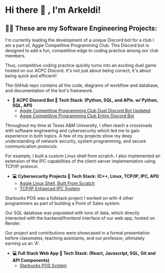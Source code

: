 <h1>Hi there 👋 ,  I'm Arkeldi! <br/></h1>
                                     
<h2>👨‍💻 These are my Software Engineering Projects:</h2>

I'm currently leading the development of a unique Discord bot for a club I am a part of, Aggie Competitive Programming Club.
This Discord bot is designed to add a fun, competitive edge to coding practice among our club members.

Thus, competitive coding practice quickly turns into an exciting duel game hosted on our ACPC Discord. 
It's not just about being correct; it's about being quick and efficient!

The GitHub repo contains all the code, diagrams of workflow and database, and documentation of the bot's framework.  


- <b> 🤖 ACPC Discord Bot 🔧 Tech Stack: (Python, SQL, and APIs. w/ Python, SQL, API)</b>
  - [Aggie Competitive Programming Club Duel Discord Bot Updated](https://github.com/arkeldi/ACPC-Discord-Bot)
  - [Aggie Competitive Programming Club Entire Discord Bot](https://github.com/cheran-senthil/TLE)

Throughout my time at Texas A&M University, I often reach a crossroads with software engineering and cybersecurity which led me to gain experience in both topics. A few of my projects show my deep understanding of network security, system programming, and secure communication protocols.

For example, I built a custom Linux shell from scratch. I also implemented an extension of the IPC capabilities of the client-server implementation using TCP/IP protocol.

- <b> 💻  Cybersecurity Projects 🔧 Tech Stack: (C++, Linux, TCP/IP, IPC, API)</b>
  - [Aggie Linux Shell, Built From Scratch]((https://github.com/arkeldi/Aggie-Shell-A-Comprehensive-Linux-Terminal))
  - [TCP/IP Enhanced IPC System]((https://github.com/arkeldi/TCP-IP-Enhanced-IPC-System))


Starbucks POS was a fullstack project I worked on with 4 other programmers as part of building a Point of Sales system. 

Our SQL database was populated with tons of data, which directly interacted with the backend/frontend interface of our web app, hosted on Render. 

Our project and contributions were showcased in a formal presentation before classmates, teaching assistants, and our professor, ultimately earning us an 'A'.


- <b> 💻 Full Stack Web App 🔧 Tech Stack: (React, Javascript, SQL, Git and API Components)</b>
  - [Starbucks POS System](https://github.com/arkeldi/StarbucksPOS)
